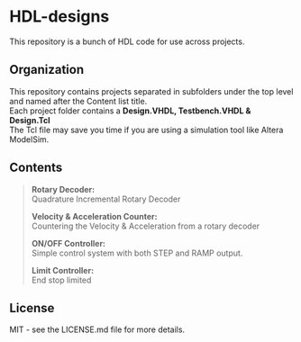 # HDL-designs
  This repository is a bunch of HDL code for use across projects.

## Organization
  This repository contains projects separated in subfolders under the top level and named after the Content list title.<br>
  Each project folder contains a **Design.VHDL, Testbench.VHDL & Design.Tcl**<br> 
  The Tcl file may save you time if you are using a simulation tool like Altera ModelSim.
  
## Contents
> **Rotary Decoder:**<br>
> Quadrature Incremental Rotary Decoder
>
> **Velocity & Acceleration Counter:**<br>
> Countering the Velocity & Acceleration from a rotary decoder
>
> **ON/OFF Controller:**<br>
> Simple control system with both STEP and RAMP output.
>
> **Limit Controller:**<br>
> End stop limited

## License
  MIT - see the LICENSE.md file for more details.
